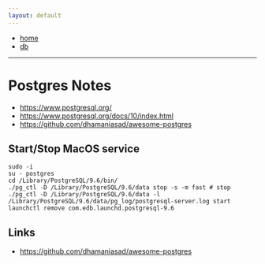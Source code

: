 ```yaml
---
layout: default
---
```

- [home](/index.md)
- [db](/db.md)

---
# Postgres Notes
- <https://www.postgresql.org/>
- <https://www.postgresql.org/docs/10/index.html>
- <https://github.com/dhamaniasad/awesome-postgres>

## Start/Stop MacOS service
```
sudo -i
su - postgres
cd /Library/PostgreSQL/9.6/bin/
./pg_ctl -D /Library/PostgreSQL/9.6/data stop -s -m fast # stop
./pg_ctl -D /Library/PostgreSQL/9.6/data -l /Library/PostgreSQL/9.6/data/pg_log/postgresql-server.log start
launchctl remove com.edb.launchd.postgresql-9.6
```

## Links
- <https://github.com/dhamaniasad/awesome-postgres>
